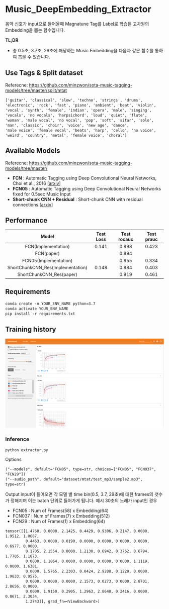 # Music_DeepEmbedding_Extractor

음악 신호가 input으로 들어올때 Magnatune Tag를 Label로 학습된 고차원의 Embedding을 뽑는 함수입니다.

**TL;DR**
- 총 0.5초, 3.7초, 29초에 해당하는 Music Embedding을 다음과 같은 함수를 통하여 뽑을 수 있습니다. 

## Use Tags & Split dataset
Referecne: https://github.com/minzwon/sota-music-tagging-models/tree/master/split/mtat
```
['guitar', 'classical', 'slow', 'techno', 'strings', 'drums',
'electronic', 'rock', 'fast', 'piano', 'ambient', 'beat', 'violin',
'vocal', 'synth', 'female', 'indian', 'opera', 'male', 'singing',
'vocals', 'no vocals', 'harpsichord', 'loud', 'quiet', 'flute',
'woman', 'male vocal', 'no vocal', 'pop', 'soft', 'sitar', 'solo',
'man', 'classic', 'choir', 'voice', 'new age', 'dance',
'male voice', 'female vocal', 'beats', 'harp', 'cello', 'no voice',
'weird', 'country', 'metal', 'female voice', 'choral']
```

## Available Models
Referecne: https://github.com/minzwon/sota-music-tagging-models/tree/master/

- **FCN** : Automatic Tagging using Deep Convolutional Neural Networks, Choi et al., 2016 [[arxiv](https://arxiv.org/abs/1606.00298)]
- **FCN05** : Automatic Tagging using Deep Convolutional Neural Networks fixed for 0.5sec Music Input
- **Short-chunk CNN + Residual** : Short-chunk CNN with residual connections.[[arxiv](https://arxiv.org/abs/2006.00751)]

## Performance

Model | Test Loss | Test rocauc | Test prauc
:---:|:---:|:---:|:---:
FCN(Implementation)| 0.141 | 0.898 | 0.423
FCN(paper)| | 0.894 |
FCN05(Implementation)| | 0.855 | 0.334
ShortChunkCNN_Res(Implementation)| 0.148 | 0.884 | 0.403 
ShortChunkCNN_Res(paper)|  | 0.919 | 0.461 

## Requirements

```
conda create -n YOUR_ENV_NAME python=3.7
conda activate YOUR_ENV_NAME
pip install -r requirements.txt
```

## Training history
<img src="img/tensorload_log.png">


### Inference
```
python extractor.py
```
Options
```
("--models", default="FCN05", type=str, choices=["FCN05", "FCN037", "FCN29"])
("--audio_path", default="dataset/mtat/test_mp3/sample2.mp3", type=str)
```
Output
input이 들어오면 각 모델 별 time bin(0.5, 3.7, 29초)에 대한 frames의 갯수가 정해지며 이는 batch 단위로 들어가게 됩니다.
예시 30초의 노래가 input인 경우
- FCN05 : Num of Frames(58) x Embedding(64)
- FCN037 : Num of Frames(7) x Embedding(512)
- FCN29 : Num of Frames(1) x Embedding(64)
```
tensor([[1.4768, 0.0000, 2.1425, 0.4429, 0.9306, 0.2147, 0.0000, 1.9512, 1.0687,
         0.4463, 0.0000, 0.0190, 0.0000, 0.0000, 0.0000, 0.0000, 0.6977, 0.0000,
         0.1705, 2.1554, 0.0000, 1.2130, 0.6942, 0.3762, 0.6794, 1.7705, 1.1873,
         0.0000, 1.1864, 0.0000, 0.0000, 0.0000, 0.0000, 1.1119, 0.0000, 1.6381,
         0.0000, 1.5765, 2.2303, 0.0424, 2.9288, 0.1220, 0.0000, 1.9833, 0.9575,
         0.0000, 0.0000, 0.0000, 2.1573, 0.0273, 0.0000, 2.8701, 2.8656, 0.0000,
         0.0000, 1.9150, 0.2905, 1.2963, 2.8640, 0.2416, 0.0000, 0.8671, 2.3034,
         1.2743]], grad_fn=<ViewBackward>)
```
